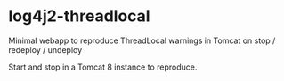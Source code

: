 # log4j2-threadlocal
Minimal webapp to reproduce ThreadLocal warnings in Tomcat on stop / redeploy / undeploy

Start and stop in a Tomcat 8 instance to reproduce.
